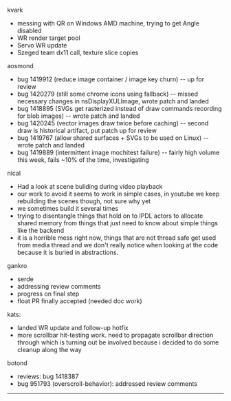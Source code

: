 kvark
* messing with QR on Windows AMD machine, trying to get Angle disabled
* WR render target pool
* Servo WR update
* Szeged team dx11 call, texture slice copies



aosmond
* bug 1419912 (reduce image container / image key churn) -- up for review
* bug 1420279 (still some chrome icons using fallback) -- missed necessary changes in nsDisplayXULImage, wrote patch and landed
* bug 1418895 (SVGs get rasterized instead of draw commands recording for blob images) -- wrote patch and landed
* bug 1420245 (vector images draw twice before caching) -- second draw is historical artifact, put patch up for review
* bug 1419767 (allow shared surfaces + SVGs to be used on Linux) -- wrote patch and landed
* bug 1419889 (intermittent image mochitest failure) -- fairly high volume this week, fails ~10% of the time, investigating



nical
* Had a look at scene buliding during video playback
* our work to avoid it seems to work in simple cases, in youtube we keep rebuilding the scenes though, not sure why yet
* we sometimes build it several times
* trying to disentangle things that hold on to IPDL actors to allocate shared memory from things that just need to know about simple things like the backend
* it is a horrible mess right now, things that are not thread safe get used from media thread and we don't really notice when looking at the code because it is buried in abstractions.





gankro
* serde
* addressing review comments
* progress on final step
* float PR finally accepted (needed doc work)



kats:
* landed WR update and follow-up hotfix
* more scrollbar hit-testing work. need to propagate scrollbar direction through which is turning out be involved because i decided to do some cleanup along the way



botond
* reviews: bug 1418387 
* bug 951793 (overscroll-behavior): addressed review comments

________________


